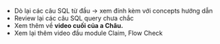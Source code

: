 
+ Dò lại các câu SQL từ đầu -> xem đính kèm với concepts hướng dẫn
+ Review lại các câu SQL query chưa chắc
+ Xem thêm  về **video cuối của a Châu.**
+ Xem lại thêm video đầu module Claim, Flow Check